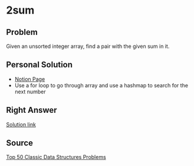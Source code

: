 # 2sum

## Problem

Given an unsorted integer array, find a pair with the given sum in it.


## Personal Solution

- [Notion Page](https://gdivino.notion.site/2-Sum-be7efcf97f894294befb2e4aadfb24bc)
- Use a for loop to go through array and use a hashmap to search for the next number


## Right Answer

[Solution link](https://www.techiedelight.com/find-pair-with-given-sum-array/)


## Source

[Top 50 Classic Data Structures Problems](https://medium.com/techie-delight/top-50-classic-data-structures-problems-2a2f68ba924c)
